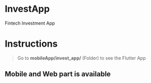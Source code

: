 # InvestApp
Fintech Investment App
# Instructions 
> Go to **mobileApp/invest_app/** (Folder) to see the Flutter App
## Mobile and Web part is available
